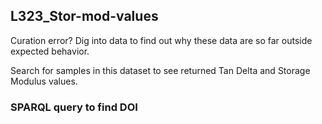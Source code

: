 ## L323_Stor-mod-values

Curation error? Dig into data to find out why these data are so far outside expected behavior.

Search for samples in this dataset to see returned Tan Delta and Storage Modulus values.


### SPARQL query to find DOI





